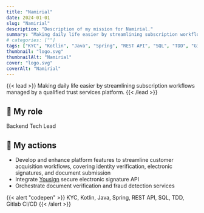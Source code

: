 ```yaml
---
title: "Namirial"
date: 2024-01-01
slug: "Namirial"
description: "Description of my mission for Namirial."
summary: "Making daily life easier by streamlining subscription workflows managed by a qualified trust services platform."
# categories: [""]
tags: ["KYC", "Kotlin", "Java", "Spring", "REST API", "SQL", "TDD", "Gitlab CI/CD"]
thumbnail: "logo.svg"
thumbnailAlt: "Namirial"
cover: "logo.svg"
coverAlt: "Namirial"
---
```


{{< lead >}}
Making daily life easier by streamlining subscription workflows managed by a qualified trust services platform.
{{< /lead >}}

## :necktie: My role

Backend Tech Lead

## :dart: My actions

* Develop and enhance platform features to streamline customer acquisition workflows, covering identity verification, 
electronic signatures, and document submission 
* Integrate [Yousign](https://yousign.com/) secure electronic signature API
* Orchestrate document verification and fraud detection services

{{< alert "codepen" >}}
KYC, Kotlin, Java, Spring, REST API, SQL, TDD, Gitlab CI/CD
{{< /alert >}}
